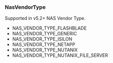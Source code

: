 ### NasVendorType
Supported in v5.2+
NAS Vendor Type.

- NAS_VENDOR_TYPE_FLASHBLADE
- NAS_VENDOR_TYPE_GENERIC
- NAS_VENDOR_TYPE_ISILON
- NAS_VENDOR_TYPE_NETAPP
- NAS_VENDOR_TYPE_NUTANIX
- NAS_VENDOR_TYPE_NUTANIX_FILE_SERVER
